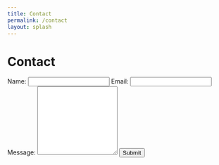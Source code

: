 ```yaml
---
title: Contact
permalink: /contact
layout: splash
---
```



<form action="https://formspree.io/ffaero@ffaero.com" method="POST">
    <h1>Contact</h1>
    <label for="Name">Name:</label>
    <input type="text" name="Name" />
    <label for="_replyto">Email:</label>
    <input type="email" name="_replyto" />
    <label for="message">Message:</label>
    <textarea name="message" rows="10"></textarea>
    <button type="submit" class="btn btn--primary">Submit</button>
</form>
